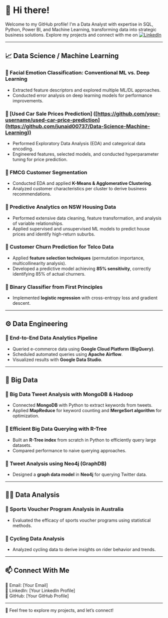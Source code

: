 # 👋 Hi there!  
Welcome to my GitHub profile! I'm a Data Analyst with expertise in SQL, Python, Power BI, and Machine Learning, transforming data into strategic business solutions. Explore my projects and connect with me on [![LinkedIn](https://img.shields.io/badge/LinkedIn-Profile-blue)](https://www.linkedin.com/in/junaidurrehman10/)


---

## 📈 Data Science / Machine Learning  

### 🔹 Facial Emotion Classification: Conventional ML vs. Deep Learning  
- Extracted feature descriptors and explored multiple ML/DL approaches.  
- Conducted error analysis on deep learning models for performance improvements.  

### 🔹 [Used Car Sale Prices Prediction] ([https://github.com/your-username/used-car-price-prediction](https://github.com/junaid00737/Data-Science-Machine-Learning))
- Performed Exploratory Data Analysis (EDA) and categorical data encoding.  
- Engineered features, selected models, and conducted hyperparameter tuning for price prediction.  

### 🔹 FMCG Customer Segmentation  
- Conducted EDA and applied **K-Means & Agglomerative Clustering**.  
- Analyzed customer characteristics per cluster to derive business recommendations.  

### 🔹 Predictive Analytics on NSW Housing Data  
- Performed extensive data cleaning, feature transformation, and analysis of variable relationships.  
- Applied supervised and unsupervised ML models to predict house prices and identify high-return suburbs.  

### 🔹 Customer Churn Prediction for Telco Data  
- Applied **feature selection techniques** (permutation importance, multicollinearity analysis).  
- Developed a predictive model achieving **85% sensitivity**, correctly identifying 85% of actual churners.  

### 🔹 Binary Classifier from First Principles  
- Implemented **logistic regression** with cross-entropy loss and gradient descent.  

---

## ⚙️ Data Engineering  

### 🔹 End-to-End Data Analytics Pipeline  
- Queried e-commerce data using **Google Cloud Platform (BigQuery)**.  
- Scheduled automated queries using **Apache Airflow**.  
- Visualized results with **Google Data Studio**.  

---

## 💾 Big Data  

### 🔹 Big Data Tweet Analysis with MongoDB & Hadoop  
- Connected **MongoDB** with Python to extract keywords from tweets.  
- Applied **MapReduce** for keyword counting and **MergeSort algorithm** for optimization.  

### 🔹 Efficient Big Data Querying with R-Tree  
- Built an **R-Tree index** from scratch in Python to efficiently query large datasets.  
- Compared performance to naive querying approaches.  

### 🔹 Tweet Analysis using Neo4j (GraphDB)  
- Designed a **graph data model** in **Neo4j** for querying Twitter data.  

---

## 👨‍💻 Data Analysis  

### 🔹 Sports Voucher Program Analysis in Australia  
- Evaluated the efficacy of sports voucher programs using statistical methods.  

### 🔹 Cycling Data Analysis  
- Analyzed cycling data to derive insights on rider behavior and trends.  

---

## 📫 Connect With Me  
📧 Email: [Your Email]  
🔗 LinkedIn: [Your LinkedIn Profile]  
📂 GitHub: [Your GitHub Profile]  

---

🚀 Feel free to explore my projects, and let’s connect!
